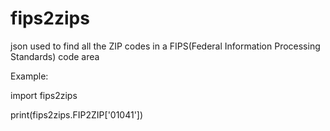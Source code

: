 # fips2zips
json used to find all the ZIP codes in a FIPS(Federal Information Processing Standards) code area

Example:<br>


import fips2zips

print(fips2zips.FIP2ZIP['01041'])
